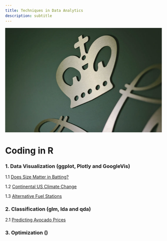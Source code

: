 ```yaml
---
title: Techniques in Data Analytics
description: subtitle
---
```


![MyPicture](cypher-partial-hp-thumb.jpg)

# Coding in R

### 1. Data Visualization (ggplot, Plotly and GoogleVis)

1.1 [Does Size Matter in Batting?](Does_Size_Matter_in_Batting1.html)

1.2 [Continental US Climate Change](Climate.html)

1.3 [Alternative Fuel Stations]()

### 2. Classification (glm, lda and qda)

2.1 [Predicting Avocado Prices]()

### 3. Optimization ()

```

